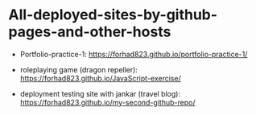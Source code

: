 # All-deployed-sites-by-github-pages-and-other-hosts

* Portfolio-practice-1:
  https://forhad823.github.io/portfolio-practice-1/

* roleplaying game (dragon repeller):
   https://forhad823.github.io/JavaScript-exercise/

* deployment testing site with jankar (travel blog):
   https://forhad823.github.io/my-second-github-repo/

